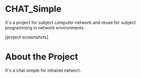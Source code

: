 # CHAT_Simple
It´s a project for subject computer network and  reuse for subject programming in network environments.

[project screenshots]

# About the Project
It´s a chat simple for intranet networt. 
